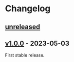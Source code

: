 # Changelog

## [unreleased]

## [v1.0.0] - 2023-05-03

First stable release.

[unreleased]: https://github.com/club-1/flarum-ext-chore-commands/compare/v1.0.0...HEAD
[v1.0.0]: https://github.com/club-1/flarum-ext-chore-commands/releases/tag/v1.0.0
